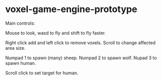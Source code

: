 # voxel-game-engine-prototype

Main controls:

Mouse to look, wasd to fly and shift to fly faster.

Right click add and left click to remove voxels.
Scroll to change affected area size.

Numpad 1 to spawn (many) sheep.
Numpad 2 to spawn wolf.
Nupad 3 to spawn human.

Scroll click to set target for human.

